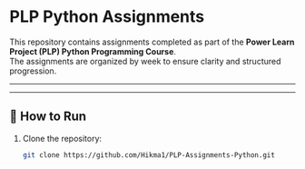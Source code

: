 # PLP Python Assignments

This repository contains assignments completed as part of the **Power Learn Project (PLP) Python Programming Course**.  
The assignments are organized by week to ensure clarity and structured progression.

---

---

## 🚀 How to Run

1. Clone the repository:
   ```bash
   git clone https://github.com/Hikma1/PLP-Assignments-Python.git



